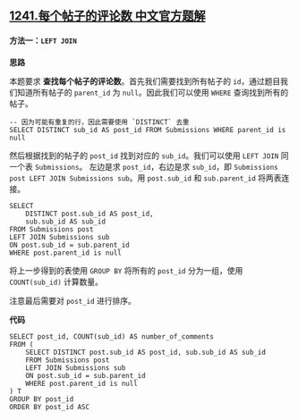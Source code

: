 ## [1241.每个帖子的评论数 中文官方题解](https://leetcode.cn/problems/number-of-comments-per-post/solutions/100000/mei-ge-tie-zi-de-ping-lun-shu-by-leetcode-solution)
#### 方法一：`LEFT JOIN`

**思路**

本题要求 **查找每个帖子的评论数**。首先我们需要找到所有帖子的 `id`，通过题目我们知道所有帖子的 `parent_id` 为 `null`。因此我们可以使用 `WHERE` 查询找到所有的帖子。

```Mysql
-- 因为可能有重复的行，因此需要使用 `DISTINCT` 去重
SELECT DISTINCT sub_id AS post_id FROM Submissions WHERE parent_id is null
```

然后根据找到的帖子的 `post_id` 找到对应的 `sub_id`。我们可以使用 `LEFT JOIN` 同一个表 `Submissions`。 左边是求 `post_id`，右边是求 `sub_id`，即 `Submissions post LEFT JOIN Submissions sub`。用 `post.sub_id` 和 `sub.parent_id` 将两表连接。

```Mysql
SELECT
    DISTINCT post.sub_id AS post_id,
    sub.sub_id AS sub_id
FROM Submissions post
LEFT JOIN Submissions sub
ON post.sub_id = sub.parent_id
WHERE post.parent_id is null
```

将上一步得到的表使用 `GROUP BY` 将所有的 `post_id` 分为一组，使用 `COUNT(sub_id)` 计算数量。

注意最后需要对 `post_id` 进行排序。

**代码**

```mysql [sol-MySQL]
SELECT post_id, COUNT(sub_id) AS number_of_comments
FROM (
    SELECT DISTINCT post.sub_id AS post_id, sub.sub_id AS sub_id
    FROM Submissions post
    LEFT JOIN Submissions sub
    ON post.sub_id = sub.parent_id
    WHERE post.parent_id is null
) T
GROUP BY post_id
ORDER BY post_id ASC
```